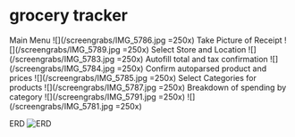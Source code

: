 # grocery tracker



Main Menu
![](/screengrabs/IMG_5786.jpg =250x)
Take Picture of Receipt
![](/screengrabs/IMG_5789.jpg =250x)
Select Store and Location
![](/screengrabs/IMG_5783.jpg =250x)
Autofill total and tax confirmation
![](/screengrabs/IMG_5784.jpg =250x)
Confirm autoparsed product and prices
![](/screengrabs/IMG_5785.jpg =250x)
Select Categories for products
![](/screengrabs/IMG_5787.jpg =250x)
Breakdown of spending by category
![](/screengrabs/IMG_5791.jpg =250x)
![](/screengrabs/IMG_5781.jpg =250x)

ERD
![ERD](/ERD/ERD.png?raw=true "ERD")
